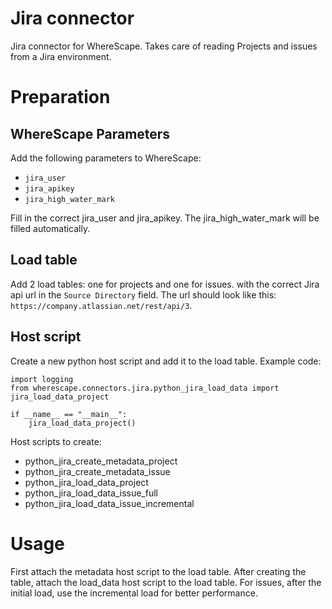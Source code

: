 # Jira connector

Jira connector for WhereScape. Takes care of reading Projects and issues from
a Jira environment.

# Preparation

## WhereScape Parameters

Add the following parameters to WhereScape:
* `jira_user`
* `jira_apikey`
* `jira_high_water_mark`

Fill in the correct jira_user and jira_apikey. The jira_high_water_mark will
be filled automatically.

## Load table
Add 2 load tables: one for projects and one for issues. with the correct Jira
api url in the `Source Directory` field. The url should look like this: 
`https://company.atlassian.net/rest/api/3`.

## Host script
Create a new python host script and add it to the load table. Example code:

```
import logging
from wherescape.connectors.jira.python_jira_load_data import jira_load_data_project

if __name__ == "__main__":
    jira_load_data_project()
```

Host scripts to create:
* python_jira_create_metadata_project
* python_jira_create_metadata_issue
* python_jira_load_data_project
* python_jira_load_data_issue_full
* python_jira_load_data_issue_incremental

# Usage

First attach the metadata host script to the load table. After creating the
table, attach the load_data host script to the load table. For issues, after
the initial load, use the incremental load for better performance.

